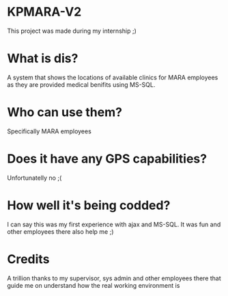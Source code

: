 # KPMARA-V2
This project was made during my internship ;)

# What is dis?
A system that shows the locations of available clinics for MARA employees as they are provided medical benifits using MS-SQL.

# Who can use them?
Specifically MARA employees

# Does it have any GPS capabilities?
Unfortunatelly no ;(

# How well it's being codded?
I can say this was my first experience with ajax and MS-SQL. It was fun and other employees there also help me ;)

# Credits
A trillion thanks to my supervisor, sys admin and other employees there that guide me on understand how the real working environment is
